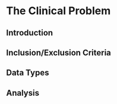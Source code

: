 <!--## Audience

In order to understand the clinical problem that RANO is aiming to solve, all stakeholders (including Hospital IT Experts, Clinical Experts, and ML Engineers) should be familiarized with the problem definition. 

## Expected outcomes

The main goal of this tutorial is to set the stage for all stakeholders to understand why ..... matters.

## Steps

1. [Problem Definition]()
2. [Inclusion/Exclusion Criteria]()
3. [Types of Data]()
4. [Analysis]()

-->

# The Clinical Problem

## Introduction

## Inclusion/Exclusion Criteria 

## Data Types

## Analysis
